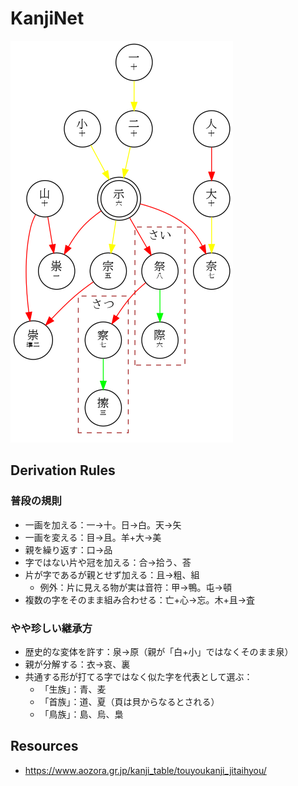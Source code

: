 # KanjiNet

![](shimesu.png)

## Derivation Rules

### 普段の規則

- 一画を加える：一→十。日→白。天→矢
- 一画を変える：目→且。羊+大→美
- 親を繰り返す：口→品
- 字ではない片や冠を加える：合→拾う、荅
- 片が字であるが親とせず加える：且→粗、組
  - 例外：片に見える物が実は音符：甲→鴨。屯→頓
- 複数の字をそのまま組み合わせる：亡+心→忘。木+且→査

### やや珍しい継承方

- 歴史的な変体を許す：泉→原（親が「白+小」ではなくそのまま泉）
- 親が分解する：衣→哀、裏
- 共通する形が打てる字ではなく似た字を代表として選ぶ：
  - 「生族」：青、麦
  - 「首族」：道、夏（頁は貝からなるとされる）
  - 「鳥族」：島、烏、梟

## Resources

- https://www.aozora.gr.jp/kanji_table/touyoukanji_jitaihyou/

